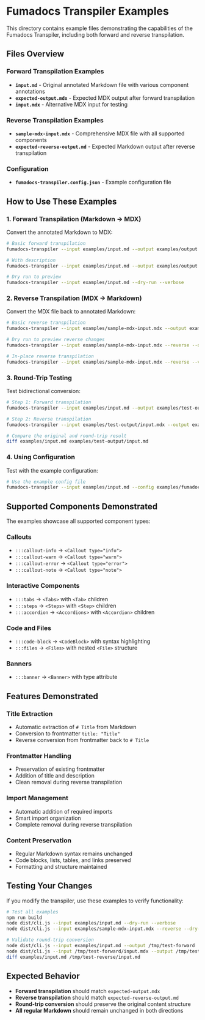 # Fumadocs Transpiler Examples

This directory contains example files demonstrating the capabilities of the Fumadocs Transpiler, including both forward and reverse transpilation.

## Files Overview

### Forward Transpilation Examples

- **`input.md`** - Original annotated Markdown file with various component annotations
- **`expected-output.mdx`** - Expected MDX output after forward transpilation
- **`input.mdx`** - Alternative MDX input for testing

### Reverse Transpilation Examples

- **`sample-mdx-input.mdx`** - Comprehensive MDX file with all supported components
- **`expected-reverse-output.md`** - Expected Markdown output after reverse transpilation

### Configuration

- **`fumadocs-transpiler.config.json`** - Example configuration file

## How to Use These Examples

### 1. Forward Transpilation (Markdown → MDX)

Convert the annotated Markdown to MDX:

```bash
# Basic forward transpilation
fumadocs-transpiler --input examples/input.md --output examples/output --verbose

# With description
fumadocs-transpiler --input examples/input.md --output examples/output --description "Example documentation" --verbose

# Dry run to preview
fumadocs-transpiler --input examples/input.md --dry-run --verbose
```

### 2. Reverse Transpilation (MDX → Markdown)

Convert the MDX file back to annotated Markdown:

```bash
# Basic reverse transpilation
fumadocs-transpiler --input examples/sample-mdx-input.mdx --output examples/output --reverse --verbose

# Dry run to preview reverse changes
fumadocs-transpiler --input examples/sample-mdx-input.mdx --reverse --dry-run --verbose

# In-place reverse transpilation
fumadocs-transpiler --input examples/sample-mdx-input.mdx --reverse --verbose
```

### 3. Round-Trip Testing

Test bidirectional conversion:

```bash
# Step 1: Forward transpilation
fumadocs-transpiler --input examples/input.md --output examples/test-output --verbose

# Step 2: Reverse transpilation
fumadocs-transpiler --input examples/test-output/input.mdx --output examples/test-output --reverse --verbose

# Compare the original and round-trip result
diff examples/input.md examples/test-output/input.md
```

### 4. Using Configuration

Test with the example configuration:

```bash
# Use the example config file
fumadocs-transpiler --input examples/input.md --config examples/fumadocs-transpiler.config.json --verbose
```

## Supported Components Demonstrated

The examples showcase all supported component types:

### Callouts
- `:::callout-info` → `<Callout type="info">`
- `:::callout-warn` → `<Callout type="warn">`
- `:::callout-error` → `<Callout type="error">`
- `:::callout-note` → `<Callout type="note">`

### Interactive Components
- `:::tabs` → `<Tabs>` with `<Tab>` children
- `:::steps` → `<Steps>` with `<Step>` children
- `:::accordion` → `<Accordions>` with `<Accordion>` children

### Code and Files
- `:::code-block` → `<CodeBlock>` with syntax highlighting
- `:::files` → `<Files>` with nested `<File>` structure

### Banners
- `:::banner` → `<Banner>` with type attribute

## Features Demonstrated

### Title Extraction
- Automatic extraction of `# Title` from Markdown
- Conversion to frontmatter `title: "Title"`
- Reverse conversion from frontmatter back to `# Title`

### Frontmatter Handling
- Preservation of existing frontmatter
- Addition of title and description
- Clean removal during reverse transpilation

### Import Management
- Automatic addition of required imports
- Smart import organization
- Complete removal during reverse transpilation

### Content Preservation
- Regular Markdown syntax remains unchanged
- Code blocks, lists, tables, and links preserved
- Formatting and structure maintained

## Testing Your Changes

If you modify the transpiler, use these examples to verify functionality:

```bash
# Test all examples
npm run build
node dist/cli.js --input examples/input.md --dry-run --verbose
node dist/cli.js --input examples/sample-mdx-input.mdx --reverse --dry-run --verbose

# Validate round-trip conversion
node dist/cli.js --input examples/input.md --output /tmp/test-forward
node dist/cli.js --input /tmp/test-forward/input.mdx --output /tmp/test-reverse --reverse
diff examples/input.md /tmp/test-reverse/input.md
```

## Expected Behavior

- **Forward transpilation** should match `expected-output.mdx`
- **Reverse transpilation** should match `expected-reverse-output.md`
- **Round-trip conversion** should preserve the original content structure
- **All regular Markdown** should remain unchanged in both directions
